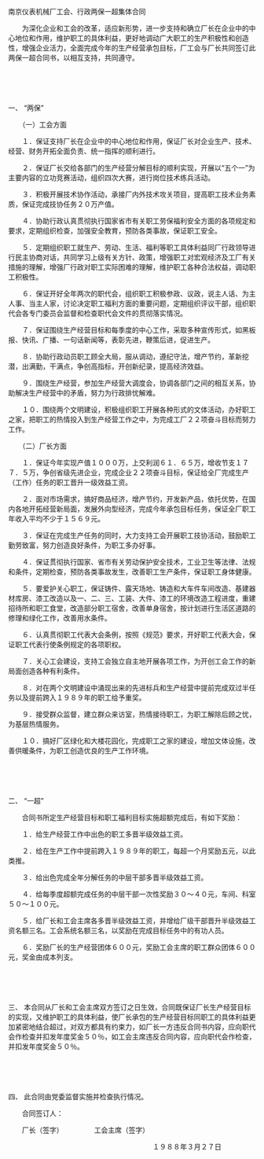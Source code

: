 



南京仪表机械厂工会、行政两保一超集体合同



 

　　为深化企业和工会的改革，适应新形势，进一步支持和确立厂长在企业中的中心地位和作用，维护职工的具体利益，更好地调动广大职工的生产积极性和创造性，增强企业活力，全面完成今年的生产经营承包目标，厂工会与厂长共同签订此两保一超合同书，以相互支持，共同遵守。

　　

　　

一、
“两保”

　　（一）工会方面

　　１．保证支持厂长在企业中的中心地位和作用，保证厂长对企业生产、技术、经营、财务开拓全面负责、统一指挥的顺利进行。

　　２．保证厂长交给各部门的生产经营分解目标的顺利实现，开展以“五个一”为主要内容的立功竞赛活动，组织四次大赛，进行岗位技术练兵活动。

　　３．积极开展技术协作活动，承接厂内外技术攻关项目，提高职工技术业务素质，保证完成技协任务２０万产值。

　　４．协助行政认真贯彻执行国家省市有关职工劳保福利安全方面的各项规定和要求，定期组织检查，加强安全教育，预防各类事故，保证职工安全。

　　５．定期组织职工就生产、劳动、生活、福利等职工具体利益同厂行政领导进行民主协商对话，共同学习上级有关方针、政策，增强职工对宏观经济及工厂有关措施的理解，增强厂行政对职工实际困难的理解，维护职工各种合法权益，调动职工积极性。

　　６．保证开好全年两次的职代会，组织职工积极参政、议政，说主人话、为主人事、当主人家，讨论决定职工福利方面的重要问题，定期组织评议干部，组织职代会各专门委员会监督和检查职代会文件的贯彻落实情况。

　　７．保证围绕生产经营目标和每季度的中心工作，采取多种宣传形式，如黑板报、快讯、广播、一句话新闻等，表彰先进，鞭策后进，促进生产。

　　８．协助行政动员职工顾全大局，服从调动，遵纪守法，增产节约，革新挖潜，出满勤，干满点，争创高指标，开创新纪录，提高经济效益。

　　９．围绕生产经营，参加生产经营大调度会，协调各部门之间的相互关系，协助解决生产经营中的矛盾，努力为行政排忧解难。

　　１０．围绕两个文明建设，积极组织职工开展各种形式的文体活动，办好职工之家，把职工的热情投入到生产经营工作之中，为完成工厂２２项奋斗目标而努力工作。

　　（二）厂长方面

　　１．保证今年实现产值１０００万，上交利润６１．６５万，增收节支１７７．５万，争创省级先进企业，完成企业２２项奋斗目标，保证给全厂完成生产（工作）任务的职工晋升一级效益工资。

　　２．面对市场需求，搞好商品经济，增产节约，开发新产品，依托优势，在国内各地开拓经营新局面，发展外向型经济，完成今年承包目标任务，保证全厂职工年收入平均不少于１５６９元。

　　３．保证在完成生产任务的同时，大力支持工会开展职工技协活动，鼓励职工勤劳致富，努力创造良好条件，为职工多办好事。

　　４．保证贯彻执行国家、省市有关劳动保护安全技术，工业卫生等法律、法规和条件，定期检查，预防各类事故发生，改善职工生产条件，保证职工身体健康。

　　５．要爱护关心职工，保证铸件、露天场地、铸造和大车件车间改造、基建器材库房、漆工改造以及一、二、三、工装、大件、漆工的环境改造工程进度，重建招待所和职工食堂，改造部分职工宿舍，改善单身宿舍，按计划进行生活区道路的修理和绿化工作，改善用水条件。

　　６．认真贯彻职工代表大会条例，按照《规范》要求，开好职工代表大会，保证职工代表行使条例规定的各项职权。

　　７．关心工会建设，支持工会独立自主地开展各项工作，为开创工会工作的新局面创造各种有利条件。

　　８．对在两个文明建设中涌现出来的先进标兵和生产经营中提前完成双过半任务以及提前跨入１９８９年的职工给予重奖。

　　９．接受群众监督，建立群众来访室，热情接待职工，为职工解除后顾之忧，为基层热情服务。

　　１０．搞好厂区绿化和大楼花园化，完成职工之家的建设，增加文体设施，改善供暖条件，为职工创造优良的生产工作环境。

　　

　　

二、
“一超”

　　合同书所定生产经营目标和职工福利目标实施超额完成后，有如下奖励：

　　１．给生产经营工作中出色的职工多晋半级效益工资。

　　２．给在生产工作中提前跨入１９８９年的职工，每超一个月奖励五元，以此类推。

　　３．给出色完成全年分解任务的中层干部多晋半级效益工资。

　　４．给每季度超额完成任务的中层干部一次性奖励３０～４０元，车间、科室５０～１００元。

　　５．给厂长和工会主席各多晋半级效益工资，并增给厂级干部晋升半级效益工资名额三名。工会系统名额三名，以奖励在完成目标任务中的有功人员。

　　６．奖励厂长的生产经营团体６００元，奖励工会主席的职工群众团体６００元，奖金由成本列支。

　　

　　

三、
本合同从厂长和工会主席双方签订之日生效，合同既保证厂长生产经营目标的实现，又维护职工的具体利益，使厂长承包的生产经营目标同职工的具体利益更加紧密地结合超过，对双方都具有约束力，如厂长一方违反合同书内容，应向职代会作检查并扣发年度奖金５０％，如工会主席违反合同内容，应向职代会作检查，并扣发年度奖金５０％。

　　

　　

四、
此合同由党委监督实施并检查执行情况。　　

　　合同签订人：

　　厂长（签字）　　　　　工会主席（签字）

　　　　　　　　　　　　　　　　　　　　　１９８８年３月２７日